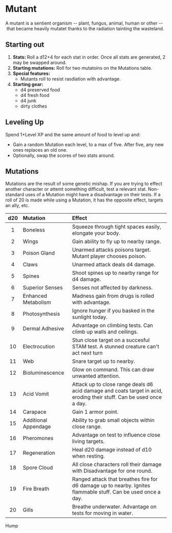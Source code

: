 # Mutant

A mutant is a sentient organism -- plant, fungus, animal, human or other -- that became heavily mutatet thanks to the radiation tainting the wasteland.

## Starting out

1. **Stats:** Roll a d12+4 for each stat in order. Once all stats are generated, 2 may be swapped around.
2. **Starting mutations:** Roll for two mutatoins on the Mutations table.
3. **Special features:**
   - Mutants roll to resist rasdiation with advantage. <!--could be a radiation table-->
4. **Starting gear:**
   - d4 preserved food
   - d4 fresh food
   - d4 junk
   - dirty clothes

## Leveling Up

Spend 1+Level XP and the same amount of food to level up and:

- Gain a random Mutation each level, to a max of five. After five, any new ones replaces an old one.
- Optionally, swap the scores of two stats around.

## Mutations

Mutations are the result of some genetic mishap. If you are trying to effect another character or attemt something difficult, test a relevant stat. Non-standard uses of a Mutation might have a disadvantage on their tests. If a roll of 20 is made while using a Mutation, it has the opposite effect, targets an ally, etc.

| d20  | Mutation             | Effect                                                       |
| :--: | :------------------- | :----------------------------------------------------------- |
|  1   | Boneless             | Squeeze through tight spaces easily, elongate your body.     |
|  2   | Wings                | Gain ability to fly up to nearby range.                      |
|  3   | Poison Gland         | Unarmed attacks poisons target. Mutant player chooses poison. |
|  4   | Claws                | Unarmed attack deals d4 damage.                              |
|  5   | Spines               | Shoot spines up to nearby range for d4 damage.               |
|  6   | Superior Senses      | Senses not affected by darkness.<!--or thermoception-->      |
|  7   | Enhanced Metabolism  | Madness gain from drugs is rolled with advantage.            |
|  8   | Photosynthesis       | Ignore hunger if you basked in the sunlight today.           |
|  9   | Dermal Adhesive      | Advantage on climbing tests. Can climb up walls and ceilings. |
|  10  | Electrocution        | Stun close target on a succesful STAM test. A stunned creature can't act next turn |
|  11  | Web                  | Snare target up to nearby.                                   |
|  12  | Bioluminescence      | Glow on command. This can draw unwanted attention.           |
|  13  | Acid Vomit           | Attack up to close range deals d6 acid damage and coats target in acid, eroding their stuff. Can be used once a day. |
|  14  | Carapace             | Gain 1 armor point.                                          |
|  15  | Additional Appendage | Ability to grab small objects within close range.            |
|  16  | Pheromones           | Advantage on test to influence close living targets.         |
|  17  | Regeneration         | Heal d20 damage instead of d10 when resting.                 |
|  18  | Spore Cloud          | All close characters roll their damage with Disadvantage for one round. |
|  19  | Fire Breath          | Ranged attack that breathes fire for d6 damage up to nearby. Ignites flammable stuff. Can be used once a day. |
|  20  | Gills                | Breathe underwater. Advantage on tests for moving in water.  |

Hump